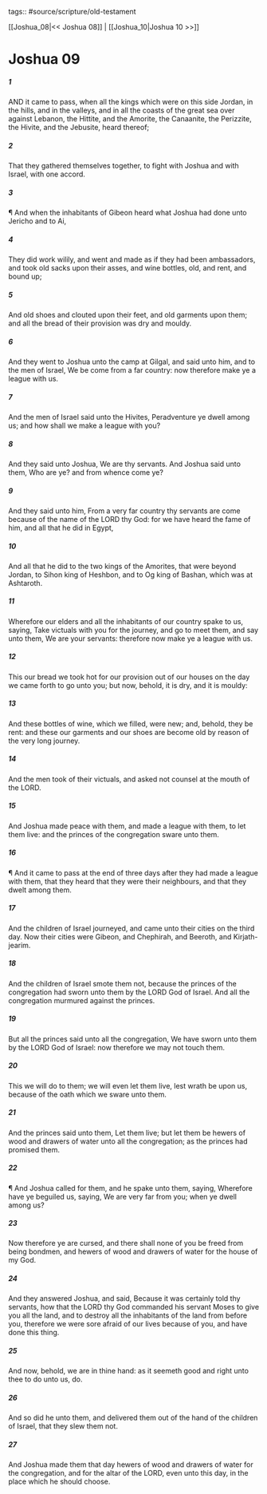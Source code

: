 tags:: #source/scripture/old-testament

[[Joshua_08|<< Joshua 08]] | [[Joshua_10|Joshua 10 >>]]

# Joshua 09

##### 1

AND it came to pass, when all the kings which were on this side Jordan, in the hills, and in the valleys, and in all the coasts of the great sea over against Lebanon, the Hittite, and the Amorite, the Canaanite, the Perizzite, the Hivite, and the Jebusite, heard thereof;

##### 2

That they gathered themselves together, to fight with Joshua and with Israel, with one accord.

##### 3

¶ And when the inhabitants of Gibeon heard what Joshua had done unto Jericho and to Ai,

##### 4

They did work wilily, and went and made as if they had been ambassadors, and took old sacks upon their asses, and wine bottles, old, and rent, and bound up;

##### 5

And old shoes and clouted upon their feet, and old garments upon them; and all the bread of their provision was dry and mouldy.

##### 6

And they went to Joshua unto the camp at Gilgal, and said unto him, and to the men of Israel, We be come from a far country: now therefore make ye a league with us.

##### 7

And the men of Israel said unto the Hivites, Peradventure ye dwell among us; and how shall we make a league with you?

##### 8

And they said unto Joshua, We are thy servants. And Joshua said unto them, Who are ye? and from whence come ye?

##### 9

And they said unto him, From a very far country thy servants are come because of the name of the LORD thy God: for we have heard the fame of him, and all that he did in Egypt,

##### 10

And all that he did to the two kings of the Amorites, that were beyond Jordan, to Sihon king of Heshbon, and to Og king of Bashan, which was at Ashtaroth.

##### 11

Wherefore our elders and all the inhabitants of our country spake to us, saying, Take victuals with you for the journey, and go to meet them, and say unto them, We are your servants: therefore now make ye a league with us.

##### 12

This our bread we took hot for our provision out of our houses on the day we came forth to go unto you; but now, behold, it is dry, and it is mouldy:

##### 13

And these bottles of wine, which we filled, were new; and, behold, they be rent: and these our garments and our shoes are become old by reason of the very long journey.

##### 14

And the men took of their victuals, and asked not counsel at the mouth of the LORD.

##### 15

And Joshua made peace with them, and made a league with them, to let them live: and the princes of the congregation sware unto them.

##### 16

¶ And it came to pass at the end of three days after they had made a league with them, that they heard that they were their neighbours, and that they dwelt among them.

##### 17

And the children of Israel journeyed, and came unto their cities on the third day. Now their cities were Gibeon, and Chephirah, and Beeroth, and Kirjath-jearim.

##### 18

And the children of Israel smote them not, because the princes of the congregation had sworn unto them by the LORD God of Israel. And all the congregation murmured against the princes.

##### 19

But all the princes said unto all the congregation, We have sworn unto them by the LORD God of Israel: now therefore we may not touch them.

##### 20

This we will do to them; we will even let them live, lest wrath be upon us, because of the oath which we sware unto them.

##### 21

And the princes said unto them, Let them live; but let them be hewers of wood and drawers of water unto all the congregation; as the princes had promised them.

##### 22

¶ And Joshua called for them, and he spake unto them, saying, Wherefore have ye beguiled us, saying, We are very far from you; when ye dwell among us?

##### 23

Now therefore ye are cursed, and there shall none of you be freed from being bondmen, and hewers of wood and drawers of water for the house of my God.

##### 24

And they answered Joshua, and said, Because it was certainly told thy servants, how that the LORD thy God commanded his servant Moses to give you all the land, and to destroy all the inhabitants of the land from before you, therefore we were sore afraid of our lives because of you, and have done this thing.

##### 25

And now, behold, we are in thine hand: as it seemeth good and right unto thee to do unto us, do.

##### 26

And so did he unto them, and delivered them out of the hand of the children of Israel, that they slew them not.

##### 27

And Joshua made them that day hewers of wood and drawers of water for the congregation, and for the altar of the LORD, even unto this day, in the place which he should choose.
